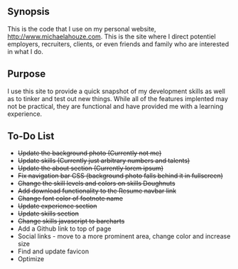 ## Synopsis

This is the code that I use on my personal website, http://www.michaelahouze.com.
This is the site where I direct potentiel employers, recruiters, clients, or even friends and family who are interested in what I do.

## Purpose

I use this site to provide a quick snapshot of my development skills as well as to tinker and test out new things.  While all of the features implented may not be practical, they are functional and have provided me with a learning experience.

## To-Do List

* ~~Update the background photo (Currently not me)~~
* ~~Update skills (Currently just arbitrary numbers and talents)~~
* ~~Update the about section (Currently lorem ipsum)~~
* ~~Fix navigation bar CSS (background photo falls behind it in fullscreen)~~
* ~~Change the skill levels and colors on skills Doughnuts~~
* ~~Add download functionality to the Resume navbar link~~
* ~~Change font color of footnote name~~
* ~~Update experience section~~
* ~~Update skills section~~
* ~~Change skills javascript to barcharts~~
* Add a Github link to top of page
* Social links - move to a more prominent area, change color and increase size
* Find and update favicon
* Optimize